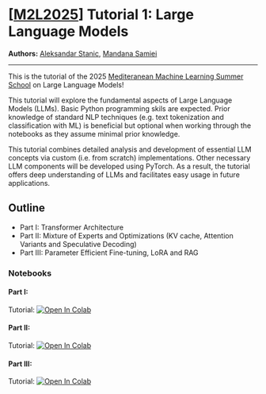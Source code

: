 # [[M2L2025](https://www.m2lschool.org/home)] Tutorial 1: Large Language Models

**Authors:** [Aleksandar Stanic](https://astanic.github.io/), [Mandana Samiei](https://mandanasmi.github.io/)

--- 
This is the tutorial of the 2025 [Mediteranean Machine Learning Summer School](https://www.m2lschool.org) on Large Language Models!

This tutorial will explore the fundamental aspects of Large Language Models (LLMs). Basic Python programming skils are expected. Prior knowledge of standard NLP techniques (e.g. text tokenization and classification with ML) is beneficial but optional when working through the notebooks as they assume minimal prior knowledge.

This tutorial combines detailed analysis and development of essential LLM concepts via custom (i.e. from scratch) implementations. Other necessary LLM components will be developed using PyTorch. As a result, the tutorial offers deep understanding of LLMs and facilitates easy usage in future applications.

## Outline

* Part I: Transformer Architecture
* Part II: Mixture of Experts and Optimizations (KV cache, Attention Variants and Speculative Decoding)
* Part III: Parameter Efficient Fine-tuning, LoRA and RAG


### Notebooks



#### Part I: 
Tutorial: [![Open In 
Colab](https://colab.research.google.com/assets/colab-badge.svg)](https://colab.research.google.com/github/jeffersonrodriguezc/tutorials2025/blob/master/1_llm/part1_EXERCISES.ipynb)

#### Part II: 
Tutorial: [![Open In 
Colab](https://colab.research.google.com/assets/colab-badge.svg)](https://colab.research.google.com/github/jeffersonrodriguezc/tutorials2025/blob/master/1_llm/part2_EXERCISES.ipynb)


#### Part III: 
Tutorial: [![Open In 
Colab](https://colab.research.google.com/assets/colab-badge.svg)](https://colab.research.google.com/github/jeffersonrodriguezc/tutorials2025/blob/master/1_llm/part3_EXERCISES.ipynb)
